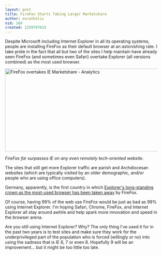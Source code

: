 ```yaml
---
layout: post
title: FireFox Starts Taking Larger Marketshare
author: oscatholic
nid: 169
created: 1259767632
---
```

<p class="rteleft">Despite Microsoft including Internet Explorer in all its operating systems, people are installing FireFox as their default browser at an astonishing rate. I take pride in the fact that all but two of the sites I help maintain have already seen FireFox (and sometimes even Safari) overtake Explorer (all versions combined) as the most used browser.</p>
<p class="rtecenter"><img alt="FireFox overtakes IE Marketshare - Analytics" width="600" height="273" src="/sites/opensourcecatholic.com/files/user-uploads/oscatholic/osc-firefox-share.jpg" /></p>
<p class="rtecenter"><em>FireFox far surpasses IE on any even remotely tech-oriented website.</em></p>
<p class="rteleft">The sites that still get more Explorer traffic are parish and Archdiocesan websites (which are typically visited by an older demographic, and/or people who are using office computers).</p>
<p class="rteleft">Germany, apparently, is the first country in which <a href="http://thenextweb.com/europe/2009/12/02/congratulations-mozilla-firefox-overtakes-internet-explorer-germany/">Explorer's long-standing crown as the most-used browser has been taken away</a> by FireFox.</p>
<p class="rteleft">Of course, having 99% of the web use FireFox would be just as bad as 99% using Internet Explorer. I'm hoping Safari, Chrome, FireFox, and Internet Explorer all stay around awhile and help spark more innovation and speed in the browser arena.</p>
<p class="rteleft">Are you still using Internet Explorer? Why? The only thing I've used it for in the past two years is to test sites and make sure they work for the underprivileged part of the population who is forced (willingly or no) into using the sadness that is IE 6, 7 or even 8. Hopefully 9 will be an improvement... but it might be too little too late.</p>
